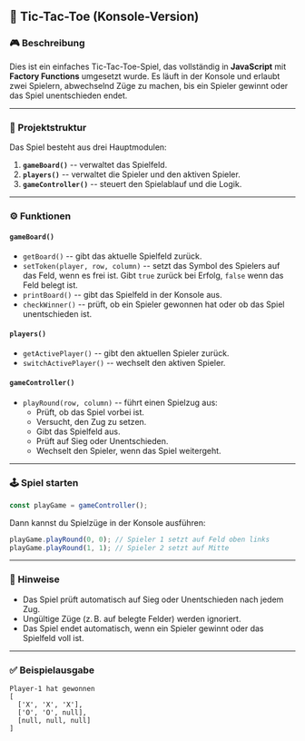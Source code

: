 ## 📄 Tic-Tac-Toe (Konsole-Version)

### 🎮 Beschreibung

Dies ist ein einfaches Tic-Tac-Toe-Spiel, das vollständig in
**JavaScript** mit **Factory Functions** umgesetzt wurde. Es läuft in
der Konsole und erlaubt zwei Spielern, abwechselnd Züge zu machen, bis
ein Spieler gewinnt oder das Spiel unentschieden endet.

------------------------------------------------------------------------

### 🧱 Projektstruktur

Das Spiel besteht aus drei Hauptmodulen:

1.  **`gameBoard()`** -- verwaltet das Spielfeld.
2.  **`players()`** -- verwaltet die Spieler und den aktiven Spieler.
3.  **`gameController()`** -- steuert den Spielablauf und die Logik.

------------------------------------------------------------------------

### ⚙️ Funktionen

#### `gameBoard()`

-   `getBoard()` -- gibt das aktuelle Spielfeld zurück.
-   `setToken(player, row, column)` -- setzt das Symbol des Spielers auf
    das Feld, wenn es frei ist. Gibt `true` zurück bei Erfolg, `false`
    wenn das Feld belegt ist.
-   `printBoard()` -- gibt das Spielfeld in der Konsole aus.
-   `checkWinner()` -- prüft, ob ein Spieler gewonnen hat oder ob das
    Spiel unentschieden ist.

#### `players()`

-   `getActivePlayer()` -- gibt den aktuellen Spieler zurück.
-   `switchActivePlayer()` -- wechselt den aktiven Spieler.

#### `gameController()`

-   `playRound(row, column)` -- führt einen Spielzug aus:
    -   Prüft, ob das Spiel vorbei ist.
    -   Versucht, den Zug zu setzen.
    -   Gibt das Spielfeld aus.
    -   Prüft auf Sieg oder Unentschieden.
    -   Wechselt den Spieler, wenn das Spiel weitergeht.

------------------------------------------------------------------------

### 🕹️ Spiel starten

``` javascript
const playGame = gameController();
```

Dann kannst du Spielzüge in der Konsole ausführen:

``` javascript
playGame.playRound(0, 0); // Spieler 1 setzt auf Feld oben links
playGame.playRound(1, 1); // Spieler 2 setzt auf Mitte
```

------------------------------------------------------------------------

### 📌 Hinweise

-   Das Spiel prüft automatisch auf Sieg oder Unentschieden nach jedem
    Zug.
-   Ungültige Züge (z. B. auf belegte Felder) werden ignoriert.
-   Das Spiel endet automatisch, wenn ein Spieler gewinnt oder das
    Spielfeld voll ist.

------------------------------------------------------------------------

### ✅ Beispielausgabe

``` text
Player-1 hat gewonnen
[
  ['X', 'X', 'X'],
  ['O', 'O', null],
  [null, null, null]
]
```